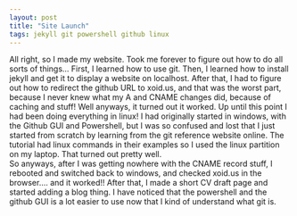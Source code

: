```yaml
---
layout: post
title: "Site Launch"
tags: jekyll git powershell github linux
---
```


All right, so I made my website.  Took me forever to figure out how to do all sorts of things... First, I learned how to use git.  Then, I learned how to install jekyll and get it to display a website on localhost.  After that, I had to figure out how to redirect the github URL to xoid.us, and that was the worst part, because I never knew what my A and CNAME changes did, because of caching and stuff! Well anyways, it turned out it worked.  Up until this point I had been doing everything in linux! I had originally started in windows, with the Github GUI and Powershell, but I was so confused and lost that I just started from scratch by learning from the git reference website online.  The tutorial had linux commands in their examples so I used the linux partition on my laptop.  That turned out pretty well.  
So anyways, after I was getting nowhere with the CNAME record stuff, I rebooted and switched back to windows, and checked xoid.us in the browser.... and it worked!! After that, I made a short CV draft page and started adding a blog thing. I have noticed that the powershell and the github GUI is a lot easier to use now that I kind of understand what git is.
